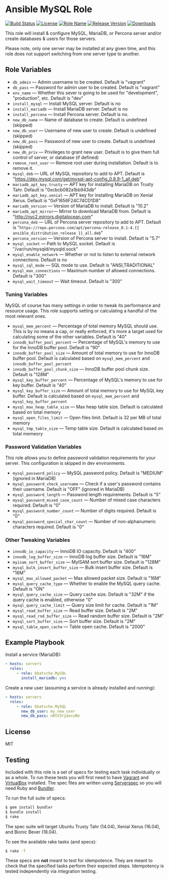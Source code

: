 Ansible MySQL Role
==========================

[![Build Status](https://travis-ci.org/bbatsche/Ansible-MySQL-Role.svg)](https://travis-ci.org/bbatsche/Ansible-MySQL-Role)
[![License](https://img.shields.io/github/license/bbatsche/Ansible-MySQL-Role.svg)](LICENSE)
[![Role Name](https://img.shields.io/ansible/role/6893.svg)](https://galaxy.ansible.com/bbatsche/MySQL)
[![Release Version](https://img.shields.io/github/tag/bbatsche/Ansible-MySQL-Role.svg)](https://galaxy.ansible.com/bbatsche/MySQL)
[![Downloads](https://img.shields.io/ansible/role/d/6893.svg)](https://galaxy.ansible.com/bbatsche/MySQL)

This role will install & configure MySQL, MariaDB, or Percona server and/or create databases & users for those servers.

Please note, only one server may be installed at any given time, and this role does not support switching from one server type to another.

Role Variables
--------------

- `db_admin` &mdash; Admin username to be created. Default is "vagrant"
- `db_pass` &mdash; Password for admin user to be created. Default is "vagrant"
- `env_name` &mdash; Whether this sever is going to be used for "development", "production", etc. Default is "dev"
- `install_mysql` &mdash; Install MySQL server. Default is no
- `install_mariadb` &mdash; Install MariaDB server. Default is no
- `install_percona` &mdash; Install Percona server. Default is no.
- `new_db_name` &mdash; Name of database to create. Default is undefined (skipped)
- `new_db_user` &mdash; Username of new user to create. Default is undefined (skipped)
- `new_db_pass` &mdash; Password of new user to create. Default is undefined (skipped)
- `new_db_priv` &mdash; Privileges to grant new user. Default is to give them full control of server, or database (if defined)
- `remove_root_user` &mdash; Remove root user during installation. Default is to remove it.
- `mysql_deb` &mdash; URL of MySQL repository to add to APT. Default is "https://dev.mysql.com/get/mysql-apt-config_0.8.9-1_all.deb"
- `mariadb_apt_key.trusty` &mdash; APT key for installing MariaDB on Trusty Tahr. Default is "0xcbcb082a1bb943db"
- `mariadb_apt_key.xenial` &mdash; APT key for installing MariaDB on Xenial Xerus. Default is "0xF1656F24C74CD1D8"
- `mariadb_version` &mdash; Version of MariaDB to install. Default is "10.2"
- `mariadb_apt_mirror`&mdash; Mirror to download MariaDB from. Default is "http://nyc2.mirrors.digitalocean.com"
- `percona_deb` &mdash; URL of Percona server repository to add to APT. Default is "`https://repo.percona.com/apt/percona-release_0.1-4.{{ ansible_distribution_release }}_all.deb`"
- `percona_version` &mdash; Version of Percona server to install. Default is "5.7"
- `mysql_socket` &mdash; Path to MySQL socket. Default is "/var/run/mysqld/mysqld.sock"
- `mysql_enable_network` &mdash; Whether or not to listen to external network connections. Default is no
- `mysql_sql_mode` &mdash; SQL mode to use. Default is "ANSI,TRADITIONAL"
- `mysql_max_connections` &mdash; Maximum number of allowed connections. Default is "300"
- `mysql_wait_timeout` &mdash; Wait timeout. Default is "300"

### Tuning Variables

MySQL of course has many settings in order to tweak its performance and resource usage. This role supports setting or calculating a handful of the most relevant ones.

- `mysql_mem_percent` &mdash; Percentage of total memory MySQL should use. This is by no means a cap, or really enforced, it's more a target used for calculating some of the other variables. Default is "40"
- `innodb_buffer_pool_percent` &mdash; Percentage of MySQL's memory to use for the InnoDB buffer pool. Default is "90"
- `innodb_buffer_pool_size` &mdash; Amount of total memory to use for InnoDB buffer pool. Default is calculated based on `mysql_mem_percent` and `innodb_buffer_pool_percent`
- `innodb_buffer_pool_chunk_size` &mdash; InnoDB buffer pool chunk size. Default is "128M"
- `mysql_key_buffer_percent` &mdash; Percentage of MySQL's memory to use for key buffer. Default is "40"
- `mysql_key_buffer_size` &mdash; Amount of total memory to use for MySQL key buffer. Default is calculated based on `mysql_mem_percent` and `mysql_key_buffer_percent`
- `mysql_max_heap_table_size` &mdash; Max heap table size. Default is calculated based on total memory
- `mysql_open_files_limit` &mdash; Open files limit. Default is 32 per MB of total memory
- `mysql_tmp_table_size` &mdash; Temp table size. Default is calculated based on total memeory

### Password Validation Variables

This role allows you to define password validation requirements for your server. This configuration is skipped in dev environments.

- `mysql_password_policy` &mdash; MySQL password policy. Default is "MEDIUM" (ignored in MariaDB)
- `mysql_password_check_username` &mdash; Check if a user's password contains their username. Default is "OFF" (ignored in MariaDB)
- `mysql_password_length` &mdash; Password length requirements. Default is "5"
- `mysql_password_mixed_case_count` &mdash; Number of mixed case characters required. Default is "0"
- `mysql_password_number_count` &mdash; Number of digits required. Default is "0"
- `mysql_password_special_char_count` &mdash; Number of non-alphanumeric characters required. Default is "0"

### Other Tweaking Variables

- `innodb_io_capacity` &mdash; InnoDB IO capacity. Default is "400"
- `innodb_log_buffer_size` &mdash; InnoDB log buffer size. Default is "16M"
- `myisam_sort_buffer_size` &mdash; MyISAM sort buffer size. Default is "128M"
- `mysql_bulk_insert_buffer_size` &mdash; Bulk insert buffer size. Default is "16M"
- `mysql_max_allowed_packet` &mdash; Max allowed packet size. Default is "16M"
- `mysql_query_cache_type` &mdash; Whether to enable the MySQL query cache. Default is "ON"
- `mysql_query_cache_size` &mdash; Query cache size. Default is "32M" if the query cache is enabled, otherwise "0"
- `mysql_query_cache_limit` &mdash; Query size limit for cache. Default is "1M"
- `mysql_read_buffer_size` &mdash; Read buffer size. Default is "2M"
- `mysql_read_rnd_buffer_size` &mdash; Read random buffer size. Default is "2M"
- `mysql_sort_buffer_size` &mdash; Sort buffer size. Default is "2M"
- `mysql_table_open_cache` &mdash; Table open cache. Default is "2000"

Example Playbook
----------------

Install a service (MariaDB):

```yml
- hosts: servers
  roles:
     - role: bbatsche.MySQL
       install_mariadb: yes
```

Create a new user (assuming a service is already installed and running):

```yml
- hosts: servers
  roles:
     - role: bbatsche.MySQL
       new_db_user: my_new_user
       new_db_pass: n0tV3ry$ecuRe
```

License
-------

MIT

Testing
-------

Included with this role is a set of specs for testing each task individually or as a whole. To run these tests you will first need to have [Vagrant](https://www.vagrantup.com/) and [VirtualBox](https://www.virtualbox.org/) installed. The spec files are written using [Serverspec](http://serverspec.org/) so you will need Ruby and [Bundler](http://bundler.io/).

To run the full suite of specs:

```bash
$ gem install bundler
$ bundle install
$ rake
```

The spec suite will target Ubuntu Trusty Tahr (14.04), Xenial Xerus (16.04), and Bionic Bever (18.04).

To see the available rake tasks (and specs):

```bash
$ rake -T
```

These specs are **not** meant to test for idempotence. They are meant to check that the specified tasks perform their expected steps. Idempotency is tested independently via integration testing.

